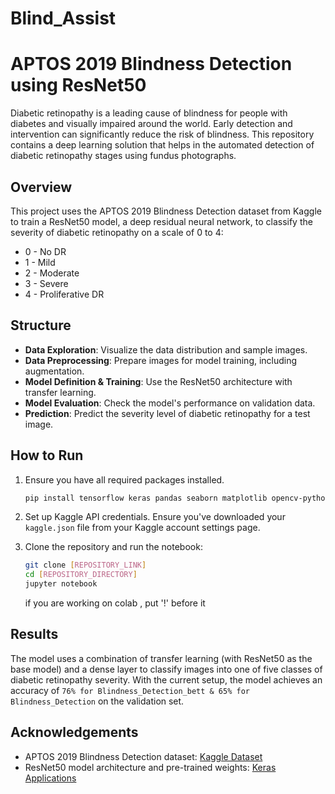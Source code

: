# Blind_Assist
# APTOS 2019 Blindness Detection using ResNet50

Diabetic retinopathy is a leading cause of blindness for people with diabetes and visually impaired around the world. Early detection and intervention can significantly reduce the risk of blindness. This repository contains a deep learning solution that helps in the automated detection of diabetic retinopathy stages using fundus photographs.

## Overview

This project uses the APTOS 2019 Blindness Detection dataset from Kaggle to train a ResNet50 model, a deep residual neural network, to classify the severity of diabetic retinopathy on a scale of 0 to 4:

- 0 - No DR
- 1 - Mild
- 2 - Moderate
- 3 - Severe
- 4 - Proliferative DR

## Structure

- **Data Exploration**: Visualize the data distribution and sample images.
- **Data Preprocessing**: Prepare images for model training, including augmentation.
- **Model Definition & Training**: Use the ResNet50 architecture with transfer learning.
- **Model Evaluation**: Check the model's performance on validation data.
- **Prediction**: Predict the severity level of diabetic retinopathy for a test image.

## How to Run

1. Ensure you have all required packages installed.
    ```bash
    pip install tensorflow keras pandas seaborn matplotlib opencv-python-headless
    ```

2. Set up Kaggle API credentials. Ensure you've downloaded your `kaggle.json` file from your Kaggle account settings page.

3. Clone the repository and run the notebook:
    ```bash
    git clone [REPOSITORY_LINK]
    cd [REPOSITORY_DIRECTORY]
    jupyter notebook
    ```
    if you are working on colab , put '!' before it

## Results

The model uses a combination of transfer learning (with ResNet50 as the base model) and a dense layer to classify images into one of five classes of diabetic retinopathy severity. With the current setup, the model achieves an accuracy of `76% for Blindness_Detection_bett & 65% for Blindness_Detection` on the validation set.


## Acknowledgements

- APTOS 2019 Blindness Detection dataset: [Kaggle Dataset](https://www.kaggle.com/c/aptos2019-blindness-detection)
- ResNet50 model architecture and pre-trained weights: [Keras Applications](https://keras.io/api/applications/)
